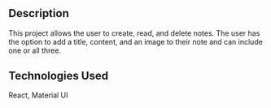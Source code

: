# <Hiking App>

## Description

This project allows the user to create, read, and delete notes. The user has the option to add a title, content, and an image to their note and can include one or all three.

## Technologies Used

React, Material UI

